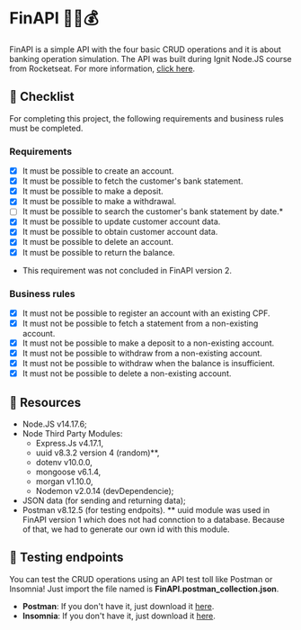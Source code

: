 # FinAPI 🏦🏧💰

FinAPI is a simple API with the four basic CRUD operations and it is about banking operation simulation. 
The API was built during Ignit Node.JS course from Rocketseat. For more information, [click here](https://www.rocketseat.com.br/ignite).   

## 📝 Checklist

For completing this project, the following requirements and business rules must be completed.

### Requirements 

- [x] It must be possible to create an account.
- [x] It must be possible to fetch the customer's bank statement.
- [x] It must be possible to make a deposit.
- [x] It must be possible to make a withdrawal.
- [ ] It must be possible to search the customer's bank statement by date.*
- [x] It must be possible to update customer account data.
- [x] It must be possible to obtain customer account data.
- [x] It must be possible to delete an account.
- [x] It must be possible to return the balance.
* This requirement was not concluded in FinAPI version 2.

### Business rules

- [x] It must not be possible to register an account with an existing CPF.
- [x] It must not be possible to fetch a statement from a non-existing account.
- [x] It must not be possible to make a deposit to a non-existing account.
- [x] It must not be possible to withdraw from a non-existing account.
- [x] It must not be possible to withdraw when the balance is insufficient.
- [x] It must not be possible to delete a non-existing account.

## 💾 Resources 

- Node.JS v14.17.6;
- Node Third Party Modules:
  - Express.Js v4.17.1,
  - uuid v8.3.2 version 4 (random)**,
  - dotenv v10.0.0,
  - mongoose v6.1.4,
  - morgan v1.10.0, 
  - Nodemon v2.0.14 (devDependencie); 
- JSON data (for sending and returning data);
- Postman v8.12.5 (for testing endpoits).
** uuid module was used in FinAPI version 1 which does not had connction to a database. Because of that, we had to generate our own id with this module.

## 📮 Testing endpoints

You can test the CRUD operations using an API test toll like Postman or Insomnia! Just import the file named is **FinAPI.postman_collection.json**.

* **Postman**: If you don't have it, just download it [here](https://www.postman.com/downloads/). 
* **Insomnia**: If you don't have it, just download it [here](https://insomnia.rest/download/).
